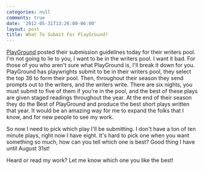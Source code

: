 ```yaml
---
categories: null
comments: true
date: '2012-05-31T13:26:00-06:00'
layout: post
title: What To Submit For PlayGround?
---
```


[PlayGround](http://www.playground-sf.org/) posted their submission guidelines today for their writers pool. I'm not going to lie to you, I want to be in the writers pool. I want it bad. For those of you who aren't sure what PlayGround is, I'll break it down for you. PlayGround has playwrights submit to be in their writers pool, they select the top 36 to form their pool. Then, throughout their season they send prompts out to the writers, and the writers write. There are six nights, you must submit to five of them if you're in the pool, and the best of these plays are given staged readings throughout the year. At the end of their season they do the Best of PlayGround and produce the best short plays written that year. It would be an amazing way for me to expand the folks that I know, and for new people to see my work.

So now I need to pick which play I'll be submitting. I don't have a ton of ten minute plays, right now I have eight. It's hard to pick one when you want something so much, how can you tell which one is best? Good thing I have until August 31st! 

Heard or read my work? Let me know which one you like the best!